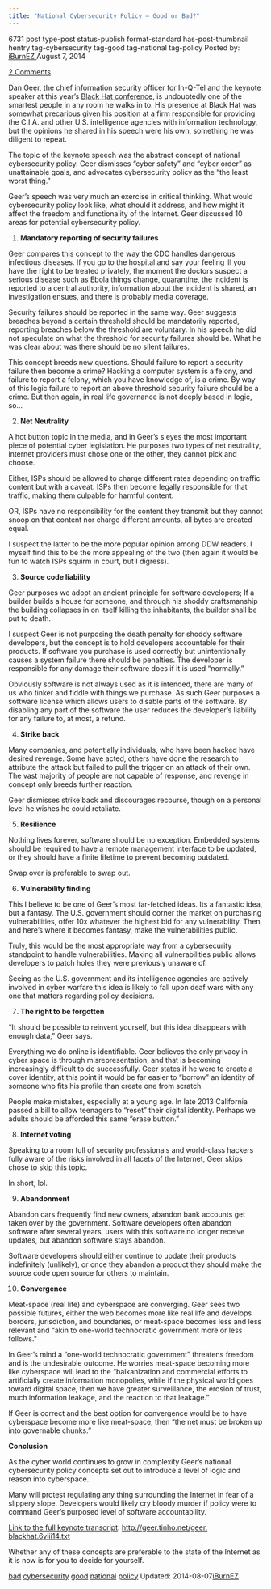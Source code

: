 ```yaml
---
title: "National Cybersecurity Policy – Good or Bad?"
---
```


6731 post type-post status-publish format-standard has-post-thumbnail hentry  tag-cybersecurity tag-good tag-national tag-policy
Posted by: <a href="https://www.deepdotweb.com/author/iburnez/" title="">iBurnEZ </a></span>
<span>August 7, 2014</span>
    
<a href="/2014/08/07/national-cybersecurity-policy-good-or-bad/#comments">2 Comments</a></span>
</p>
<p>Dan Geer, the chief information security officer for In-Q-Tel and the keynote speaker at this year’s <a href="https://www.blackhat.com/us-14/">Black Hat conference</a>, is undoubtedly one of the smartest people in any room he walks in to. His presence at Black Hat was somewhat precarious given his position at a firm responsible for providing the C.I.A. and other U.S. intelligence agencies with information technology, but the opinions he shared in his speech were his own, something he was diligent to repeat.</p>
<p>The topic of the keynote speech was the abstract concept of national cybersecurity policy. Geer dismisses “cyber safety” and “cyber order” as unattainable goals, and advocates cybersecurity policy as the “the least worst thing.”</p>
<p>Geer’s speech was very much an exercise in critical thinking. What would cybersecurity policy look like, what should it address, and how might it affect the freedom and functionality of the Internet. Geer discussed 10 areas for potential cybersecurity policy.</p>
<ol>
<li><strong>Mandatory reporting of security failures </strong></li>
</ol>
<p>Geer compares this concept to the way the CDC handles dangerous infectious diseases. If you go to the hospital and say your feeling ill you have the right to be treated privately, the moment the doctors suspect a serious disease such as Ebola things change, quarantine, the incident is reported to a central authority, information about the incident is shared, an investigation ensues, and there is probably media coverage.</p>
<p>Security failures should be reported in the same way. Geer suggests breaches beyond a certain threshold should be mandatorily reported, reporting breaches below the threshold are voluntary. In his speech he did not speculate on what the threshold for security failures should be. What he was clear about was there should be no silent failures.</p>
<p>This concept breeds new questions. Should failure to report a security failure then become a crime? Hacking a computer system is a felony, and failure to report a felony, which you have knowledge of, is a crime. By way of this logic failure to report an above threshold security failure should be a crime. But then again, in real life governance is not deeply based in logic, so…</p>
<ol start="2">
<li><strong>Net Neutrality </strong></li>
</ol>
<p>A hot button topic in the media, and in Geer’s s eyes the most important piece of potential cyber legislation. He purposes two types of net neutrality, internet providers must chose one or the other, they cannot pick and choose.</p>
<p>Either, ISPs should be allowed to charge different rates depending on traffic content but with a caveat. ISPs then become legally responsible for that traffic, making them culpable for harmful content.</p>
<p>OR, ISPs have no responsibility for the content they transmit but they cannot snoop on that content nor charge different amounts, all bytes are created equal.</p>
<p>I suspect the latter to be the more popular opinion among DDW readers. I myself find this to be the more appealing of the two (then again it would be fun to watch ISPs squirm in court, but I digress).</p>
<ol start="3">
<li><strong>Source code liability</strong></li>
</ol>
<p>Geer purposes we adopt an ancient principle for software developers; If a builder builds a house for someone, and through his shoddy craftsmanship the building collapses in on itself killing the inhabitants, the builder shall be put to death.</p>
<p>I suspect Geer is not purposing the death penalty for shoddy software developers, but the concept is to hold developers accountable for their products. If software you purchase is used correctly but unintentionally causes a system failure there should be penalties. The developer is responsible for any damage their software does if it is used “normally.”</p>
<p>Obviously software is not always used as it is intended, there are many of us who tinker and fiddle with things we purchase. As such Geer purposes a software license which allows users to disable parts of the software. By disabling any part of the software the user reduces the developer&#8217;s liability for any failure to, at most, a refund.</p>
<ol start="4">
<li><strong>Strike back </strong></li>
</ol>
<p>Many companies, and potentially individuals, who have been hacked have desired revenge. Some have acted, others have done the research to attribute the attack but failed to pull the trigger on an attack of their own. The vast majority of people are not capable of response, and revenge in concept only breeds further reaction.</p>
<p>Geer dismisses strike back and discourages recourse, though on a personal level he wishes he could retaliate.</p>
<ol start="5">
<li><strong>Resilience</strong></li>
</ol>
<p>Nothing lives forever, software should be no exception. Embedded systems should be required to have a remote management interface to be updated, or they should have a finite lifetime to prevent becoming outdated.</p>
<p>Swap over is preferable to swap out.</p>
<ol start="6">
<li><strong>Vulnerability finding</strong></li>
</ol>
<p>This I believe to be one of Geer’s most far-fetched ideas. Its a fantastic idea, but a fantasy. The U.S. government should corner the market on purchasing vulnerabilities, offer 10x whatever the highest bid for any vulnerability. Then, and here’s where it becomes fantasy, make the vulnerabilities public.</p>
<p>Truly, this would be the most appropriate way from a cybersecurity standpoint to handle vulnerabilities. Making all vulnerabilities public allows developers to patch holes they were previously unaware of.</p>
<p>Seeing as the U.S. government and its intelligence agencies are actively involved in cyber warfare this idea is likely to fall upon deaf wars with any one that matters regarding policy decisions.</p>
<ol start="7">
<li><strong>The right to be forgotten</strong></li>
</ol>
<p>“It should be possible to reinvent yourself, but this idea disappears with enough data,” Geer says.</p>
<p>Everything we do online is identifiable. Geer believes the only privacy in cyber space is through misrepresentation, and that is becoming increasingly difficult to do successfully. Geer states if he were to create a cover identity, at this point it would be far easier to “borrow” an identity of someone who fits his profile than create one from scratch.</p>
<p>People make mistakes, especially at a young age. In late 2013 California passed a bill to allow teenagers to “reset” their digital identity. Perhaps we adults should be afforded this same “erase button.”</p>
<ol start="8">
<li><strong>Internet voting</strong></li>
</ol>
<p>Speaking to a room full of security professionals and world-class hackers fully aware of the risks involved in all facets of the Internet, Geer skips chose to skip this topic.</p>
<p>In short, lol.</p>
<ol start="9">
<li><strong>Abandonment </strong></li>
</ol>
<p>Abandon cars frequently find new owners, abandon bank accounts get taken over by the government. Software developers often abandon software after several years, users with this software no longer receive updates, but abandon software stays abandon.</p>
<p>Software developers should either continue to update their products indefinitely (unlikely), or once they abandon a product they should make the source code open source for others to maintain.</p>
<ol start="10">
<li><strong>Convergence</strong></li>
</ol>
<p>Meat-space (real life) and cyberspace are converging. Geer sees two possible futures, either the web becomes more like real life and develops borders, jurisdiction, and boundaries, or meat-space becomes less and less relevant and “akin to one-world technocratic government more or less follows.”</p>
<p>In Geer’s mind a “one-world technocratic government” threatens freedom and is the undesirable outcome. He worries meat-space becoming more like cyberspace will lead to the “balkanization and commercial efforts to artificially create information monopolies, while if the physical world goes toward digital space, then we have greater surveillance, the erosion of trust, much information leakage, and the reaction to that leakage.”</p>
<p>If Geer is correct and the best option for convergence would be to have cyberspace become more like meat-space, then “the net must be broken up into governable chunks.”</p>
<p><strong>Conclusion</strong></p>
<p>As the cyber world continues to grow in complexity Geer’s national cybersecurity policy concepts set out to introduce a level of logic and reason into cyberspace.</p>
<p>Many will protest regulating any thing surrounding the Internet in fear of a slippery slope. Developers would likely cry bloody murder if policy were to command Geer’s purposed level of software accountability.</p>
<p><span style="text-decoration: underline;"> Link to the full keynote transcript</span>: <a href="http://geer.tinho.net/geer.blackhat.6viii14.txt" target="_blank">http://geer.tinho.net/geer.<wbr/>blackhat.6viii14.txt</a></p>
<p>Whether any of these concepts are preferable to the state of the Internet as it is now is for you to decide for yourself.</p>
</div>
<a href="https://www.deepdotweb.com/tag/bad/" rel="tag">bad</a> <a href="https://www.deepdotweb.com/tag/cybersecurity/" rel="tag">cybersecurity</a> <a href="https://www.deepdotweb.com/tag/good/" rel="tag">good</a> <a href="https://www.deepdotweb.com/tag/national/" rel="tag">national</a> <a href="https://www.deepdotweb.com/tag/policy/" rel="tag">policy</a></span> 
Updated: 2014-08-07<a href="https://www.deepdotweb.com/author/iburnez/" title="Posts by iBurnEZ" rel="author">iBurnEZ</a></strong></div>
    
